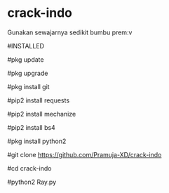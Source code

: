 # crack-indo
Gunakan sewajarnya sedikit bumbu prem:v

#INSTALLED

#pkg update

#pkg upgrade

#pkg install git

#pip2 install requests

#pip2 install mechanize

#pip2 install bs4

#pkg install python2

#git clone https://github.com/Pramuja-XD/crack-indo

#cd crack-indo

#python2 Ray.py
